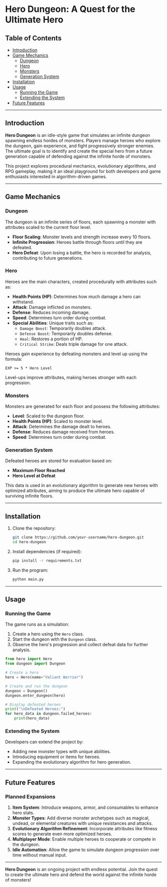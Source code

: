 # Hero Dungeon: A Quest for the Ultimate Hero

## Table of Contents
- [Introduction](#introduction)
- [Game Mechanics](#game-mechanics)
  - [Dungeon](#dungeon)
  - [Hero](#hero)
  - [Monsters](#monsters)
  - [Generation System](#generation-system)
- [Installation](#installation)
- [Usage](#usage)
  - [Running the Game](#running-the-game)
  - [Extending the System](#extending-the-system)
- [Future Features](#future-features)

---

## Introduction

**Hero Dungeon** is an idle-style game that simulates an infinite dungeon spawning endless hordes of monsters. Players manage heroes who explore the dungeon, gain experience, and fight progressively stronger enemies. The ultimate goal is to identify and create the special hero from a future generation capable of defending against the infinite horde of monsters.

This project explores procedural mechanics, evolutionary algorithms, and RPG gameplay, making it an ideal playground for both developers and game enthusiasts interested in algorithm-driven games.

---

## Game Mechanics

### Dungeon
The dungeon is an infinite series of floors, each spawning a monster with attributes scaled to the current floor level. 
- **Floor Scaling**: Monster levels and strength increase every 10 floors.
- **Infinite Progression**: Heroes battle through floors until they are defeated.
- **Hero Defeat**: Upon losing a battle, the hero is recorded for analysis, contributing to future generations.

### Hero
Heroes are the main characters, created procedurally with attributes such as:
- **Health Points (HP)**: Determines how much damage a hero can withstand.
- **Attack**: Damage inflicted on monsters.
- **Defense**: Reduces incoming damage.
- **Speed**: Determines turn order during combat.
- **Special Abilities**: Unique traits such as:
  - `Damage Boost`: Temporarily doubles attack.
  - `Defense Boost`: Temporarily doubles defense.
  - `Heal`: Restores a portion of HP.
  - `Critical Strike`: Deals triple damage for one attack.

Heroes gain experience by defeating monsters and level up using the formula:
```
EXP >= 5 * Hero Level
```
Level-ups improve attributes, making heroes stronger with each progression.

### Monsters
Monsters are generated for each floor and possess the following attributes:
- **Level**: Scaled to the dungeon floor.
- **Health Points (HP)**: Scaled to monster level.
- **Attack**: Determines the damage dealt to heroes.
- **Defense**: Reduces damage received from heroes.
- **Speed**: Determines turn order during combat.

### Generation System
Defeated heroes are stored for evaluation based on:
- **Maximum Floor Reached**
- **Hero Level at Defeat**

This data is used in an evolutionary algorithm to generate new heroes with optimized attributes, aiming to produce the ultimate hero capable of surviving infinite floors.

---

## Installation

1. Clone the repository:
   ```bash
   git clone https://github.com/your-username/hero-dungeon.git
   cd hero-dungeon
   ```

2. Install dependencies (if required):
   ```bash
   pip install -r requirements.txt
   ```

3. Run the program:
   ```bash
   python main.py
   ```

---

## Usage

### Running the Game
The game runs as a simulation:
1. Create a hero using the `Hero` class.
2. Start the dungeon with the `Dungeon` class.
3. Observe the hero's progression and collect defeat data for further analysis.

```python
from hero import Hero
from dungeon import Dungeon

# Create a hero
hero = Hero(name="Valiant Warrior")

# Create and run the dungeon
dungeon = Dungeon()
dungeon.enter_dungeon(hero)

# Display defeated heroes
print("\nDefeated Heroes:")
for hero_data in dungeon.failed_heroes:
    print(hero_data)
```

### Extending the System
Developers can extend the project by:
- Adding new monster types with unique abilities.
- Introducing equipment or items for heroes.
- Expanding the evolutionary algorithm for hero generation.

---

## Future Features

### Planned Expansions
1. **Item System**: Introduce weapons, armor, and consumables to enhance hero stats.
2. **Monster Types**: Add diverse monster archetypes such as magical, undead, or elemental creatures with unique resistances and attacks.
3. **Evolutionary Algorithm Refinement**: Incorporate attributes like fitness scores to generate even more optimized heroes.
4. **Multiplayer Mode**: Enable multiple heroes to cooperate or compete in the dungeon.
5. **Idle Automation**: Allow the game to simulate dungeon progression over time without manual input.

---

**Hero Dungeon** is an ongoing project with endless potential. Join the quest to create the ultimate hero and defend the world against the infinite horde of monsters!
